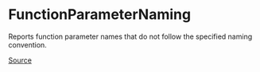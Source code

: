 # FunctionParameterNaming

Reports function parameter names that do not follow the specified naming convention.


[Source](https://arturbosch.github.io/detekt/naming.html#functionparameternaming)
